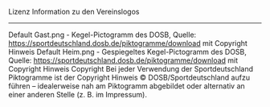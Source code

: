 Lizenz Information zu den Vereinslogos
**************************************

Default Gast.png - Kegel-Pictogramm des DOSB, Quelle: https://sportdeutschland.dosb.de/piktogramme/download mit Copyright Hinweis
Default Heim.png - Gespiegeltes Kegel-Pictogramm des DOSB, Quelle: https://sportdeutschland.dosb.de/piktogramme/download  mit Copyright Hinweis
    Copyright
    Bei jeder Verwendung der Sportdeutschland Piktogramme ist der Copyright Hinweis © DOSB/Sportdeutschland aufzu
    führen – idealerweise nah am Piktogramm abgebildet oder alternativ an einer anderen Stelle (z. B. im Impressum). 
